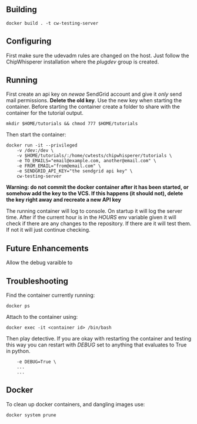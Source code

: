 ## Building

```docker build . -t cw-testing-server```

## Configuring

First make sure the udevadm rules are changed on the host. Just follow the ChipWhisperer installation where the *plugdev* group is created.

## Running
First create an api key on *newae* SendGrid account and give it *only* send mail permissions. **Delete the old key**. Use the new key when starting the container. Before starting the container create a folder to share with the container for the tutorial output.

```mkdir $HOME/tutorials && chmod 777 $HOME/tutorials```

Then start the container:

```
docker run -it --privileged
    -v /dev:/dev \
    -v $HOME/tutorials/:/home/cwtests/chipwhisperer/tutorials \
    -e TO_EMAILS="email@example.com, another@email.com" \
    -e FROM_EMAIL="from@email.com" \
    -e SENDGRID_API_KEY="the sendgrid api key" \
    cw-testing-server
```

**Warning: do not commit the docker container after it has been started, or somehow add the key to the VCS. If this happens (it should not), delete the key right away and recreate a new API key**

The running container will log to console. On startup it will log the server time. After if the current hour is in the *HOURS* env variable given it will check if there are any changes to the repository. If there are it will test them. If not it will just continue checking.

## Future Enhancements

Allow the debug varaible to 

## Troubleshooting

Find the container currently running:

```docker ps```

Attach to the container using:

```docker exec -it <container id> /bin/bash```

Then play detective. If you are okay with restarting the container and testing this way you can restart with *DEBUG* set to anything that evaluates to True in python.

```docker run ...
    -e DEBUG=True \
    ...
    ...
```

## Docker

To clean up docker containers, and dangling images use:

```docker system prune```
